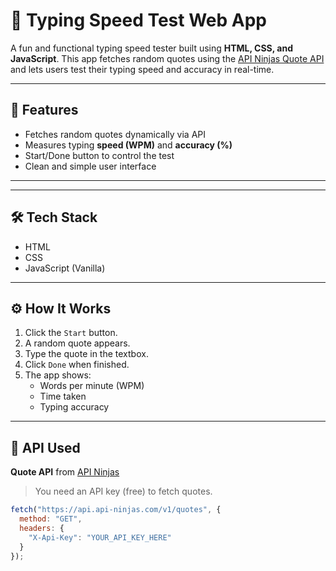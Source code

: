 # 🧠 Typing Speed Test Web App

A fun and functional typing speed tester built using **HTML, CSS, and JavaScript**. This app fetches random quotes using the [API Ninjas Quote API](https://api-ninjas.com/api/quotes) and lets users test their typing speed and accuracy in real-time.

---

## 🚀 Features

- Fetches random quotes dynamically via API
- Measures typing **speed (WPM)** and **accuracy (%)**
- Start/Done button to control the test
- Clean and simple user interface

---


---

## 🛠️ Tech Stack

- HTML
- CSS
- JavaScript (Vanilla)

---

## ⚙️ How It Works

1. Click the `Start` button.
2. A random quote appears.
3. Type the quote in the textbox.
4. Click `Done` when finished.
5. The app shows:
   - Words per minute (WPM)
   - Time taken
   - Typing accuracy

---

## 🔑 API Used

**Quote API** from [API Ninjas](https://api-ninjas.com/api/quotes)

> You need an API key (free) to fetch quotes.

```js
fetch("https://api.api-ninjas.com/v1/quotes", {
  method: "GET",
  headers: {
    "X-Api-Key": "YOUR_API_KEY_HERE"
  }
});
